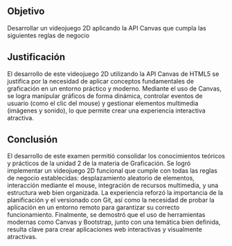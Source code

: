 ## Objetivo

Desarrollar un videojuego 2D aplicando la API Canvas que cumpla las siguientes reglas de negocio

## Justificación

El desarrollo de este videojuego 2D utilizando la API Canvas de HTML5 se justifica por la necesidad de aplicar conceptos fundamentales de graficación en un entorno práctico y moderno. Mediante el uso de Canvas, se logra manipular gráficos de forma dinámica, controlar eventos de usuario (como el clic del mouse) y gestionar elementos multimedia (imágenes y sonido), lo que permite crear una experiencia interactiva atractiva.

## Conclusión

El desarrollo de este examen permitió consolidar los conocimientos teóricos y prácticos de la unidad 2 de la materia de Graficación. Se logró implementar un videojuego 2D funcional que cumple con todas las reglas de negocio establecidas: desplazamiento aleatorio de elementos, interacción mediante el mouse, integración de recursos multimedia, y una estructura web bien organizada.
La experiencia reforzó la importancia de la planificación y el versionado con Git, así como la necesidad de probar la aplicación en un entorno remoto para garantizar su correcto funcionamiento. Finalmente, se demostró que el uso de herramientas modernas como Canvas y Bootstrap, junto con una temática bien definida, resulta clave para crear aplicaciones web interactivas y visualmente atractivas.
